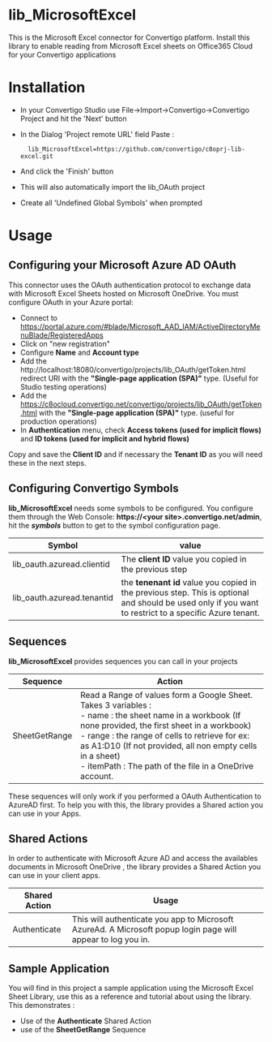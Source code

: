# lib_MicrosoftExcel
This is the Microsoft Excel connector for Convertigo platform. Install this library to enable reading from Microsoft Excel sheets on Office365 Cloud  for your Convertigo applications

# Installation

* In your Convertigo Studio use File->Import->Convertigo->Convertigo Project and hit the 'Next' button

* In the Dialog 'Project remote URL' field Paste :

        lib_MicrosoftExcel=https://github.com/convertigo/c8oprj-lib-excel.git

* And click the 'Finish' button
* This will also automatically import the lib_OAuth project
* Create all 'Undefined Global Symbols' when prompted

# Usage

## Configuring your Microsoft Azure AD  OAuth

This connector uses the OAuth authentication protocol to exchange data with Microsoft Excel Sheets hosted on Microsoft OneDrive. You must configure OAuth  in your Azure portal:

* Connect to https://portal.azure.com/#blade/Microsoft_AAD_IAM/ActiveDirectoryMenuBlade/RegisteredApps
* Click on "new registration"
* Configure **Name** and **Account type**
* Add the http://localhost:18080/convertigo/projects/lib_OAuth/getToken.html redirect URI with the **"Single-page application (SPA)"** type.  (Useful for Studio testing operations)
* Add the https://c8ocloud.convertigo.net/convertigo/projects/lib_OAuth/getToken.html with the **"Single-page application (SPA)"** type. (useful for production operations)
* In **Authentication** menu, check **Access tokens (used for implicit flows)** and **ID tokens (used for implicit and hybrid flows)**

Copy and save  the **Client ID** and if necessary the **Tenant ID** as you will need these in the next steps.

## Configuring Convertigo Symbols

__lib_MicrosoftExcel__ needs some symbols to be configured. You configure them through the Web Console: **https://&lt;your site&gt;.convertigo.net/admin**, hit the ___symbols___ button to get to the symbol configuration page.


Symbol  | value
------| ------
lib_oauth.azuread.clientid | The **client ID** value you copied in the previous step
lib_oauth.azuread.tenantid | the **tenenant id** value you copied in the previous step. This is optional and should be used only if you want to restrict to a specific Azure tenant.

## Sequences

__lib_MicrosoftExcel__ provides sequences you can call in your projects

Sequence  | Action
------| ------
SheetGetRange | Read a Range of values form a Google Sheet. <br>Takes 3 variables :<br>- name : the sheet name in a workbook (If none provided, the first sheet in a workbook)<br >- range : the range of cells to retrieve for ex: as A1:D10  (If not provided, all non empty cells in a sheet)<br >- itemPath : The path of the file in a OneDrive account.

These sequences will only work if you performed a OAuth Authentication to AzureAD first. To help you with this, the library provides a Shared action you can use in your Apps. 

## Shared Actions

In order to authenticate with Microsoft Azure AD and access the availables documents in Microsoft OneDrive , the library provides a Shared Action you can use in your client apps.

Shared Action  | Usage
------| ------
Authenticate   | This will authenticate you app to Microsoft AzureAd. A Microsoft popup login page will appear to log you in. 

## Sample Application

You will find in this project a sample application using the Microsoft Excel Sheet Library, use this as a reference and tutorial about using the library. This demonstrates :
- Use of the **Authenticate** Shared Action
- use of the **SheetGetRange** Sequence

